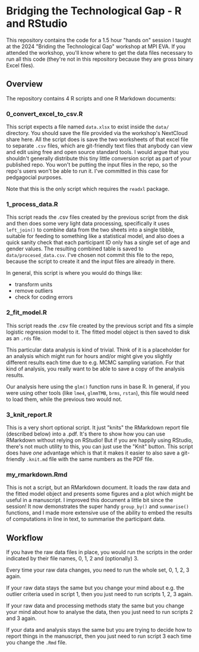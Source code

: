 # Bridging the Technological Gap - R and RStudio

This repository contains the code for a 1.5 hour "hands on" session I taught at the 2024 "Briding the Technological Gap" workshop at MPI EVA.  If you attended the workshop, you'll know where to get the data files necessary to run all this code (they're not in this repository because they are gross binary Excel files).

## Overview

The repository contains 4 R scripts and one R Markdown documents:

### 0_convert_excel_to_csv.R

This script expects a file named `data.xlsx` to exist inside the `data/` directory.  You should save the file provided via the workshop's NextCloud share here.  All the script does is save the two worksheets of that excel file to separate `.csv` files, which are git-friendly text files that anybody can view and edit using free and open source standard tools.  I would argue that you shouldn't generally distribute this tiny little conversion script as part of your published repo.  You won't be putting the input files in the repo, so the repo's users won't be able to run it.  I've committed in this case for pedgagocial purposes.

Note that this is the only script which requires the `readxl` package.

### 1_process_data.R

This script reads the .csv files created by the previous script from the disk and then does some very light data processing, specifically it uses `left_join()` to combine data from the two sheets into a single tibble, suitable for feeding to something like a statistical model, and also does a quick sanity check that each participant ID only has a single set of age and gender values.  The resulting combined table is saved to `data/procesed_data.csv`.  I've chosen not commit this file to the repo, because the script to create it and the input files are already in there.

In general, this script is where you would do things like:

* transform units
* remove outliers
* check for coding errors

### 2_fit_model.R

This script reads the .csv file created by the previous script and fits a simple logistic regression model to it.  The fitted model object is then saved to disk as an `.rds` file.

This particular data analysis is kind of trivial.  Think of it is a placeholder for an analysis which might run for hours and/or might give you slightly different results each time due to e.g. MCMC sampling variation.  For that kind of analysis, you really want to be able to save a copy of the analysis results.

Our analysis here using the `glm()` function runs in base R.  In general, if you were using other tools (like `lme4`, `glmmTMB`, `brms`, `rstan`), this file would need to load them, while the previous two would not.

### 3_knit_report.R

This is a very short optional script.  It just "knits" the RMarkdown report file (described below) into a .pdf.  It's there to show how you can use RMarkdown without relying on RStudio!  But if you are happily using RStudio, there's not much utility to this, you can just use the "Knit" button.  This script does have *one* advantage which is that it makes it easier to also save a git-friendly `.knit.md` file with the same numbers as the PDF file.

### my_rmarkdown.Rmd

This is not a script, but an RMarkdown document.  It loads the raw data and the fitted model object and presents some figures and a plot which might be useful in a manuscript.  I improved this document a little bit since the session!  It now demonstrates the super handy `group_by()` and `summarise()` functions, and I made more extensive use of the ability to embed the results of computations in line in text, to summarise the participant data.

## Workflow

If you have the raw data files in place, you would run the scripts in the order indicated by their file names, 0, 1, 2 and (optionally) 3.

Every time your raw data changes, you need to run the whole set, 0, 1, 2, 3 again.

If your raw data stays the same but you change your mind about e.g. the outlier criteria used in script 1, then you just need to run scripts 1, 2, 3 again.

If your raw data and processing methods staty the same but you change your mind about how to analyse the data, then you just need to run scripts 2 and 3 again.

If your data and analysis stays the same but you are trying to decide how to report things in the manuscript, then you just need to run script 3 each time you change the `.Rmd` file.

###

